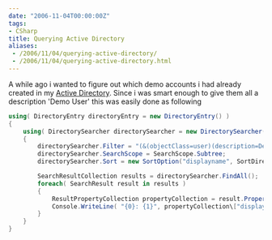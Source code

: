 ```yaml
---
date: "2006-11-04T00:00:00Z"
tags:
- CSharp
title: Querying Active Directory
aliases:
 - /2006/11/04/querying-active-directory/
 - /2006/11/04/querying-active-directory.html
---
```

A while ago i wanted to figure out which demo accounts i had already created in my [Active Directory](http://www.microsoft.com/windowsserver2003/technologies/directory/activedirectory/default.mspx). Since i was smart enough to give them all a description 'Demo User' this was easily done as following

```csharp
using( DirectoryEntry directoryEntry = new DirectoryEntry() )
{
	using( DirectorySearcher directorySearcher = new DirectorySearcher() )
	{
		directorySearcher.Filter = "(&(objectClass=user)(description=Demo User))";
		directorySearcher.SearchScope = SearchScope.Subtree;
		directorySearcher.Sort = new SortOption("displayname", SortDirection.Ascending );

		SearchResultCollection results = directorySearcher.FindAll();
		foreach( SearchResult result in results )
		{
			ResultPropertyCollection propertyCollection = result.Properties;
			Console.WriteLine( "{0}: {1}", propertyCollection\["displayname"\]\[0\].ToString(), propertyCollection\["description"\]\[0\].ToString() );
		}
	}
}
```
